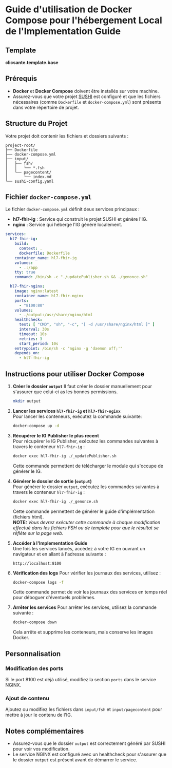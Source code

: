 # Guide d'utilisation de Docker Compose pour l'hébergement Local de l'Implementation Guide
## Template
**clicsante.template.base**

## Prérequis
- **Docker** et **Docker Compose** doivent être installés sur votre machine.
- Assurez-vous que votre projet [SUSHI](https://github.com/FHIR/sushi?tab=readme-ov-file#sushi) est configuré et que les fichiers nécessaires (comme `Dockerfile` et `docker-compose.yml`) sont présents dans votre répertoire de projet.

## Structure du Projet
Votre projet doit contenir les fichiers et dossiers suivants :
```
project-root/
├── Dockerfile
├── docker-compose.yml
├── input/
│   ├── fsh/
│   │   └── *.fsh
│   └── pagecontent/
│       └── index.md
└── sushi-config.yaml
```

## Fichier `docker-compose.yml`
Le fichier `docker-compose.yml` définit deux services principaux :
- **hl7-fhir-ig** : Service qui construit le projet SUSHI et génère l'IG.
- **nginx** : Service qui héberge l'IG généré localement.

```yaml
services:
  hl7-fhir-ig:
    build:
      context: .
      dockerfile: Dockerfile
    container_name: hl7-fhir-ig
    volumes:
      - .:/app
    tty: true
    command: /bin/sh -c "./updatePublisher.sh && ./genonce.sh"

  hl7-fhir-nginx:
    image: nginx:latest
    container_name: hl7-fhir-nginx
    ports:
      - "8100:80"
    volumes:
      - ./output:/usr/share/nginx/html
    healthcheck:
      test: [ "CMD", "sh", "-c", "[ -d /usr/share/nginx/html ]" ]
      interval: 30s
      timeout: 10s
      retries: 3
      start_period: 10s
    entrypoint: /bin/sh -c "nginx -g 'daemon off;'"
    depends_on:
      - hl7-fhir-ig
```

## Instructions pour utiliser Docker Compose
1. **Créer le dossier `output`**
   Il faut créer le dossier manuellement pour s'assurer que celui-ci as les bonnes permissions.
   ```bash
   mkdir output
   ```

2. **Lancer les services `hl7-fhir-ig` et `hl7-fhir-nginx`**  
   Pour lancer les conteneurs, exécutez la commande suivante:
   ```bash
   docker-compose up -d
   ```

3. **Récupérer le IG Publisher le plus recent**  
   Pour récupérer le IG Publisher, exécutez les commandes suivantes à travers le conteneur `hl7-fhir-ig` :
   ```bash
   docker exec hl7-fhir-ig ./_updatePublisher.sh
   ```
   Cette commande permettent de télécharger le module qui s'occupe de générer le IG.

4. **Générer le dossier de sortie (`output`)**  
   Pour générer le dossier `output`, exécutez les commandes suivantes à travers le conteneur `hl7-fhir-ig` :
   ```bash
   docker exec hl7-fhir-ig ./_genonce.sh
   ```
   Cette commande permettent de générer le guide d'implémentation (fichiers html).  
   **NOTE:** _Vous devrez exécuter cette commande à chaque modification effectué dans les fichiers FSH ou de template pour que le résultat se réflète sur la page web._

5. **Accéder à l'Implementation Guide**  
   Une fois les services lancés, accédez à votre IG en ouvrant un navigateur et en allant à l'adresse suivante :
   ```
   http://localhost:8100
   ```

6. **Vérification des logs**
   Pour vérifier les journaux des services, utilisez :
   ```bash
   docker-compose logs -f
   ```
   Cette commande permet de voir les journaux des services en temps réel pour déboguer d'éventuels problèmes.

7. **Arrêter les services**
   Pour arrêter les services, utilisez la commande suivante :
   ```bash
   docker-compose down
   ```
   Cela arrête et supprime les conteneurs, mais conserve les images Docker.

## Personnalisation
### **Modification des ports**
Si le port 8100 est déjà utilisé, modifiez la section `ports` dans le service NGINX.
### **Ajout de contenu**
Ajoutez ou modifiez les fichiers dans `input/fsh` et `input/pagecontent` pour mettre à jour le contenu de l'IG.

## Notes complémentaires
- Assurez-vous que le dossier `output` est correctement généré par SUSHI pour voir vos modification.
- Le service NGINX est configuré avec un healthcheck pour s'assurer que le dossier `output` est présent avant de démarrer le service.
